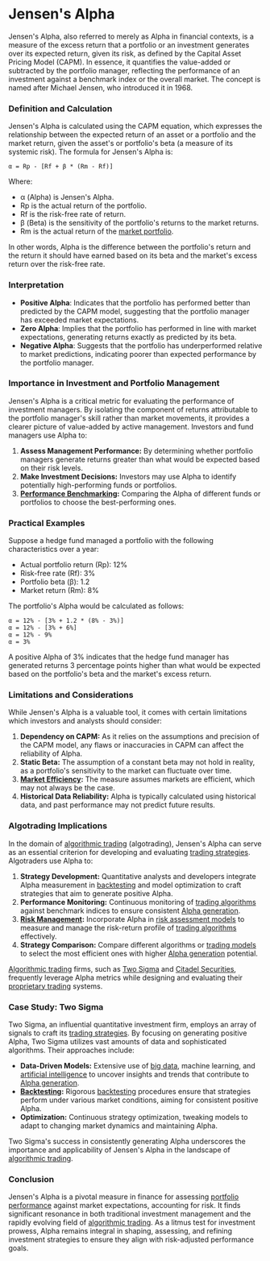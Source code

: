 # Jensen's Alpha

Jensen's Alpha, also referred to merely as Alpha in financial contexts, is a measure of the excess return that a portfolio or an investment generates over its expected return, given its risk, as defined by the Capital Asset Pricing Model (CAPM). In essence, it quantifies the value-added or subtracted by the portfolio manager, reflecting the performance of an investment against a benchmark index or the overall market. The concept is named after Michael Jensen, who introduced it in 1968.

### Definition and Calculation
Jensen's Alpha is calculated using the CAPM equation, which expresses the relationship between the expected return of an asset or a portfolio and the market return, given the asset's or portfolio's beta (a measure of its systemic risk). The formula for Jensen's Alpha is:

```
α = Rp - [Rf + β * (Rm - Rf)]
```

Where:
- α (Alpha) is Jensen's Alpha.
- Rp is the actual return of the portfolio.
- Rf is the risk-free rate of return.
- β (Beta) is the sensitivity of the portfolio's returns to the market returns.
- Rm is the actual return of the [market portfolio](../m/market_portfolio.md).

In other words, Alpha is the difference between the portfolio's return and the return it should have earned based on its beta and the market's excess return over the risk-free rate.

### Interpretation
- **Positive Alpha**: Indicates that the portfolio has performed better than predicted by the CAPM model, suggesting that the portfolio manager has exceeded market expectations.
- **Zero Alpha**: Implies that the portfolio has performed in line with market expectations, generating returns exactly as predicted by its beta.
- **Negative Alpha**: Suggests that the portfolio has underperformed relative to market predictions, indicating poorer than expected performance by the portfolio manager.

### Importance in Investment and Portfolio Management
Jensen's Alpha is a critical metric for evaluating the performance of investment managers. By isolating the component of returns attributable to the portfolio manager's skill rather than market movements, it provides a clearer picture of value-added by active management. Investors and fund managers use Alpha to:

1. **Assess Management Performance:** By determining whether portfolio managers generate returns greater than what would be expected based on their risk levels.
2. **Make Investment Decisions:** Investors may use Alpha to identify potentially high-performing funds or portfolios.
3. **[Performance Benchmarking](../p/performance_benchmarking.md):** Comparing the Alpha of different funds or portfolios to choose the best-performing ones.

### Practical Examples
Suppose a hedge fund managed a portfolio with the following characteristics over a year:
- Actual portfolio return (Rp): 12%
- Risk-free rate (Rf): 3%
- Portfolio beta (β): 1.2
- Market return (Rm): 8%

The portfolio's Alpha would be calculated as follows:
```
α = 12% - [3% + 1.2 * (8% - 3%)]
α = 12% - [3% + 6%]
α = 12% - 9%
α = 3%
```

A positive Alpha of 3% indicates that the hedge fund manager has generated returns 3 percentage points higher than what would be expected based on the portfolio's beta and the market's excess return.

### Limitations and Considerations
While Jensen's Alpha is a valuable tool, it comes with certain limitations which investors and analysts should consider:

1. **Dependency on CAPM:** As it relies on the assumptions and precision of the CAPM model, any flaws or inaccuracies in CAPM can affect the reliability of Alpha.
2. **Static Beta:** The assumption of a constant beta may not hold in reality, as a portfolio's sensitivity to the market can fluctuate over time.
3. **[Market Efficiency](../m/market_efficiency.md):** The measure assumes markets are efficient, which may not always be the case.
4. **Historical Data Reliability:** Alpha is typically calculated using historical data, and past performance may not predict future results.

### Algotrading Implications
In the domain of [algorithmic trading](../a/algorithmic_trading.md) (algotrading), Jensen's Alpha can serve as an essential criterion for developing and evaluating [trading strategies](../t/trading_strategies.md). Algotraders use Alpha to:

1. **Strategy Development:** Quantitative analysts and developers integrate Alpha measurement in [backtesting](../b/backtesting.md) and model optimization to craft strategies that aim to generate positive Alpha.
2. **Performance Monitoring:** Continuous monitoring of [trading algorithms](../t/trading_algorithms.md) against benchmark indices to ensure consistent [Alpha generation](../a/alpha_generation.md).
3. **[Risk Management](../r/risk_management.md):** Incorporate Alpha in [risk assessment models](../r/risk_assessment_models.md) to measure and manage the risk-return profile of [trading algorithms](../t/trading_algorithms.md) effectively.
4. **Strategy Comparison:** Compare different algorithms or [trading models](../t/trading_models.md) to select the most efficient ones with higher [Alpha generation](../a/alpha_generation.md) potential.

[Algorithmic trading](../a/algorithmic_trading.md) firms, such as [Two Sigma](https://www.twosigma.com/) and [Citadel Securities](https://www.citadelsecurities.com/), frequently leverage Alpha metrics while designing and evaluating their [proprietary trading](../p/proprietary_trading.md) systems.

### Case Study: Two Sigma
Two Sigma, an influential quantitative investment firm, employs an array of signals to craft its [trading strategies](../t/trading_strategies.md). By focusing on generating positive Alpha, Two Sigma utilizes vast amounts of data and sophisticated algorithms. Their approaches include:

- **Data-Driven Models:** Extensive use of [big data](../b/big_data_in_trading.md), machine learning, and [artificial intelligence](../a/artificial_intelligence_in_trading.md) to uncover insights and trends that contribute to [Alpha generation](../a/alpha_generation.md).
- **[Backtesting](../b/backtesting.md):** Rigorous [backtesting](../b/backtesting.md) procedures ensure that strategies perform under various market conditions, aiming for consistent positive Alpha.
- **Optimization:** Continuous strategy optimization, tweaking models to adapt to changing market dynamics and maintaining Alpha.

Two Sigma's success in consistently generating Alpha underscores the importance and applicability of Jensen's Alpha in the landscape of [algorithmic trading](../a/algorithmic_trading.md).

### Conclusion
Jensen's Alpha is a pivotal measure in finance for assessing [portfolio performance](../p/portfolio_performance.md) against market expectations, accounting for risk. It finds significant resonance in both traditional investment management and the rapidly evolving field of [algorithmic trading](../a/algorithmic_trading.md). As a litmus test for investment prowess, Alpha remains integral in shaping, assessing, and refining investment strategies to ensure they align with risk-adjusted performance goals.

